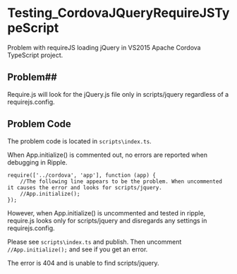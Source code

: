 # Testing_CordovaJQueryRequireJSTypeScript
Problem with requireJS loading jQuery in VS2015 Apache Cordova TypeScript project.

## Problem##
Require.js will look for the jQuery.js file only in scripts/jquery regardless of a requirejs.config.

## Problem Code ##
The problem code is located in `scripts\index.ts`.
 
When App.initialize() is commented out, no errors are reported when debugging in Ripple. 

```
require(['../cordova', 'app'], function (app) {
    //The following line appears to be the problem. When uncommented it causes the error and looks for scripts/jquery.
    //App.initialize();
});
```

However, when App.initialize() is uncommented and tested in ripple, require.js looks only for scripts/jquery and disregards any settings in requirejs.config.

Please see `scripts\index.ts` and publish.  Then uncomment `//App.initialize();` and see if you get an error.

The error is 404 and is unable to find scripts/jquery. 
